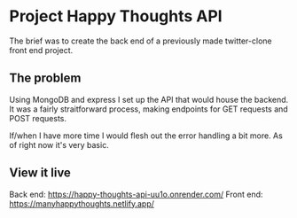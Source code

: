 # Project Happy Thoughts API

The brief was to create the back end of a previously made twitter-clone front end project.

## The problem

Using MongoDB and express I set up the API that would house the backend. It was a fairly straitforward process, making endpoints for GET requests and POST requests.

If/when I have more time I would flesh out the error handling a bit more. As of right now it's very basic.

## View it live

Back end: https://happy-thoughts-api-uu1o.onrender.com/
Front end: https://manyhappythoughts.netlify.app/
